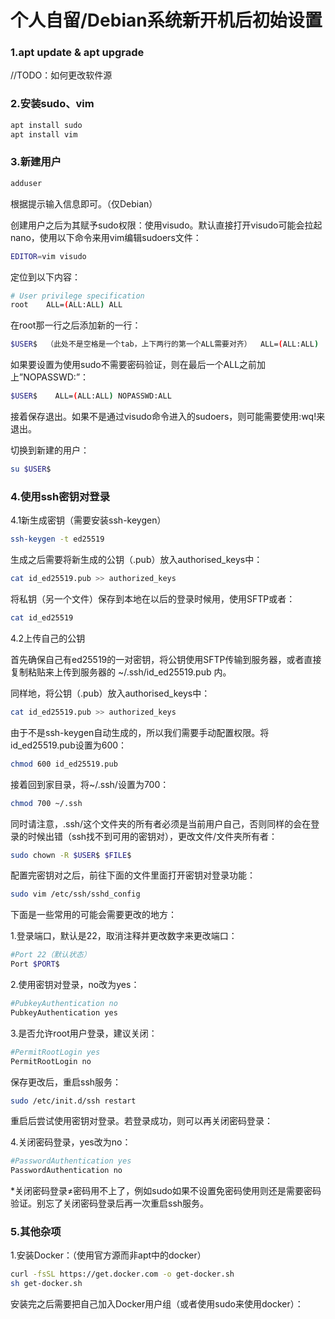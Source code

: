 # 个人自留/Debian系统新开机后初始设置

### 1.apt update & apt upgrade

//TODO：如何更改软件源

### 2.安装sudo、vim

```bash
apt install sudo
apt install vim
```

### 3.新建用户

```bash
adduser
```

根据提示输入信息即可。（仅Debian）

创建用户之后为其赋予sudo权限：使用visudo。默认直接打开visudo可能会拉起nano，使用以下命令来用vim编辑sudoers文件：

```bash
EDITOR=vim visudo
```

定位到以下内容：

```bash
# User privilege specification
root    ALL=(ALL:ALL) ALL
```

在root那一行之后添加新的一行：

```bash
$USER$  （此处不是空格是一个tab，上下两行的第一个ALL需要对齐）  ALL=(ALL:ALL) （这里是一个空格不是tab）ALL
```

如果要设置为使用sudo不需要密码验证，则在最后一个ALL之前加上”NOPASSWD:”：

```bash
$USER$    ALL=(ALL:ALL) NOPASSWD:ALL
```

接着保存退出。如果不是通过visudo命令进入的sudoers，则可能需要使用:wq!来退出。

切换到新建的用户：

```bash
su $USER$
```

### 4.使用ssh密钥对登录

4.1新生成密钥（需要安装ssh-keygen）

```bash
ssh-keygen -t ed25519
```

生成之后需要将新生成的公钥（.pub）放入authorised_keys中：

```bash
cat id_ed25519.pub >> authorized_keys
```

将私钥（另一个文件）保存到本地在以后的登录时候用，使用SFTP或者：

```bash
cat id_ed25519
```

4.2上传自己的公钥

首先确保自己有ed25519的一对密钥，将公钥使用SFTP传输到服务器，或者直接复制粘贴来上传到服务器的 ~/.ssh/id_ed25519.pub 内。

同样地，将公钥（.pub）放入authorised_keys中：

```bash
cat id_ed25519.pub >> authorized_keys
```

由于不是ssh-keygen自动生成的，所以我们需要手动配置权限。将id_ed25519.pub设置为600：

```bash
chmod 600 id_ed25519.pub
```

接着回到家目录，将~/.ssh/设置为700：

```bash
chmod 700 ~/.ssh
```

同时请注意，.ssh/这个文件夹的所有者必须是当前用户自己，否则同样的会在登录的时候出错（ssh找不到可用的密钥对），更改文件/文件夹所有者：

```bash
sudo chown -R $USER$ $FILE$ 
```

配置完密钥对之后，前往下面的文件里面打开密钥对登录功能：

```bash
sudo vim /etc/ssh/sshd_config
```

下面是一些常用的可能会需要更改的地方：

1.登录端口，默认是22，取消注释并更改数字来更改端口：

```bash
#Port 22（默认状态）
Port $PORT$
```

2.使用密钥对登录，no改为yes：

```bash
#PubkeyAuthentication no
PubkeyAuthentication yes
```

3.是否允许root用户登录，建议关闭：

```bash
#PermitRootLogin yes
PermitRootLogin no
```

保存更改后，重启ssh服务：

```bash
sudo /etc/init.d/ssh restart
```

重启后尝试使用密钥对登录。若登录成功，则可以再关闭密码登录：

4.关闭密码登录，yes改为no：

```bash
#PasswordAuthentication yes
PasswordAuthentication no
```

*关闭密码登录≠密码用不上了，例如sudo如果不设置免密码使用则还是需要密码验证。别忘了关闭密码登录后再一次重启ssh服务。

### 5.其他杂项

1.安装Docker：（使用官方源而非apt中的docker）

```bash
curl -fsSL https://get.docker.com -o get-docker.sh
sh get-docker.sh
```

安装完之后需要把自己加入Docker用户组（或者使用sudo来使用docker）：